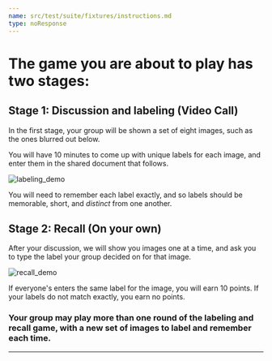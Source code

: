 ```yaml
---
name: src/test/suite/fixtures/instructions.md
type: noResponse
---
```


# The game you are about to play has two stages:

## Stage 1: Discussion and labeling (Video Call)

In the first stage, your group will be shown a set of eight images, such as the ones blurred out below.

You will have 10 minutes to come up with unique labels for each image, and enter them in the shared document that follows.

![labeling_demo](projects/exaptation/instructions_demo_labeling.jpg)

You will need to remember each label exactly, and so labels should be memorable, short, and _distinct_ from one another.

## Stage 2: Recall (On your own)

After your discussion, we will show you images one at a time, and ask you to type the label your group decided on for that image.

![recall_demo](projects/exaptation/instructions_demo_recall.jpg)

If everyone's enters the same label for the image, you will earn 10 points. If your labels do not match exactly, you earn no points.

### Your group may play more than one round of the labeling and recall game, with a new set of images to label and remember each time.

---